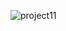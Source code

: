 ![project11](https://github.com/bagaspra16/exercise/assets/151993205/765b8a21-6f1e-4c29-9f0c-2ca82f149704)
